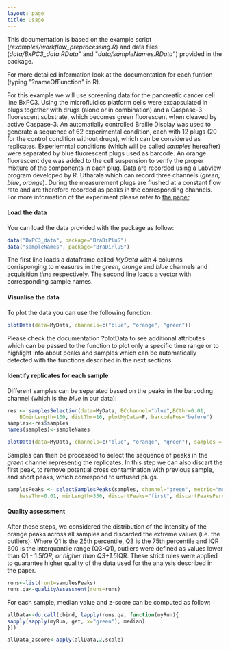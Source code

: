 ```yaml
---
layout: page
title: Usage
---
```


This documentation is based on the example script (*/examples/workflow_preprocessing.R*) and data files (*data/BxPC3_data.RData*" and "*data/sampleNames.RData*") provided in the package.

For more detailed information look at the documentation for each funtion (typing "?nameOfFunction" in R).


For this example we will use screening data for the pancreatic cancer cell line BxPC3. Using the microfluidics platform cells were excapsulated in plugs together with drugs (alone or in combination) and a Caspase-3 fluorescent substrate, which becomes green fluorescent when cleaved by active Caspase-3. An automatially controlled Braille Display was used to generate a sequence of 62 experimental condition, each with 12 plugs (20 for the control condition without drugs), which can be considered as replicates. Experiemntal conditions (which will be called *samples* hereafter) were separated by blue fluorescent plugs used as barcode. An orange fluorescent dye was added to the cell suspension to verify the proper mixture of the components in each plug. Data are recorded using a Labview program developed by R. Utharala which can record three channels (*green*, *blue*, *orange*). During the measurement plugs are flushed at a constant flow rate and are therefore recorded as peaks in the corresponding channels. For more information of the experiment please refer to [the paper](http://biorxiv.org/content/early/2016/12/14/093906).


#### Load the data

You can load the data provided with the package as follow:

```R
data("BxPC3_data", package="BraDiPluS")
data("sampleNames", package="BraDiPluS")
```

The first line loads a dataframe called *MyData* with 4 columns corrisponging to measures in the *green*, *orange* and *blue* channels and acquisition *time* respectively. The second line loads a vector with corresponding sample names.

#### Visualise the data

To plot the data you can use the following function:

```R
plotData(data=MyData, channels=c("blue", "orange", "green"))
```

Please check the documentation ?plotData to see additional attributes which can be passed to the function to plot only a specific time range or to highlight info about peaks and samples which can be automatically detected with the functions described in the next sections.

#### Identify replicates for each sample

Different samples can be separated based on the peaks in the barcoding channel (which is the *blue* in our data):

```R
res <- samplesSelection(data=MyData, BCchannel="blue",BCthr=0.01,
	BCminLength=100, distThr=16, plotMyData=F, barcodePos="before")
samples<-res$samples
names(samples)<-sampleNames

plotData(data=MyData, channels=c("blue", "orange", "green"), samples = samples)
```

Samples can then be processed to select the sequence of peaks in the *green* channel representig the replicates. In this step we can also discart the first peak, to remove potential cross contamination with previous sample, and short peaks, which correspond to unfused plugs.

```R
samplesPeaks <- selectSamplesPeaks(samples, channel="green", metric="median",
	baseThr=0.01, minLength=350, discartPeaks="first", discartPeaksPerc=5)
```

#### Quality assessment

After these steps, we considered the distribution of the intensity of the orange peaks across all samples and discarded the extreme values (i.e. the outliers). Where Q1 is the 25th percentile, Q3 is the 75th percentile and IQR
600 is the interquantile range (Q3-Q1), outliers were defined as values lower than Q1 - 1.5*IQR, or higher than Q3+1.5*IQR. These strict rules were applied to guarantee higher quality of the data used for the analysis described in the paper.

```R
runs<-list(run1=samplesPeaks)
runs.qa<-qualityAssessment(runs=runs)
```

For each sample, median value and z-score can be computed as follow:

```R
allData<-do.call(cbind, lapply(runs.qa, function(myRun){
sapply(sapply(myRun, get, x="green"), median)
}))

allData_zscore<-apply(allData,2,scale)
```

